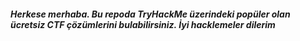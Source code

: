 ##### Herkese merhaba. Bu repoda TryHackMe üzerindeki popüler olan ücretsiz CTF çözümlerini bulabilirsiniz. İyi hacklemeler dilerim
